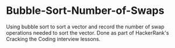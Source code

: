# Bubble-Sort-Number-of-Swaps
Using bubble sort to sort a vector and record the number of swap operations needed to sort the vector. Done as part of HackerRank's Cracking the Coding interview lessons.
